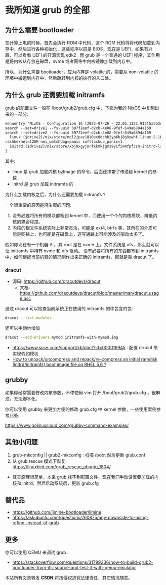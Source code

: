 # 我所知道 grub 的全部

## 为什么需要 bootloader
在计算上电的时候，首先会执行 ROM 中代码，这个 ROM 代码将将代码加载到内存中，然后进行各种初始化，这些程序以前是 BIOS，现在是 UEFI，如果有兴趣，可以看看 UEFI 的开源实现 edk2 .
而 grub 是一个普通的 UEFI 程序，其作用是将内核从存放在磁盘，nvme 或者网络中内核镜像加载到内存中。

所以，为什么需要 bootloader，应为内存是 volatile 的，需要从 non-volatile 的环境中搬运到内存中，然后跳转到内核的执行的入口处。

## 为什么 grub 还需要加载 initramfs
grub 的配置文件一般在 /boot/grub2/grub.cfg 中，下面为我的 NixOS 中复制出来的一部分:
```txt
menuentry "NixOS - Configuration 16 (2022-07-26 - 22.05.1322.915f5a5b3cc)" --class nixos {
search --set=drive1 --fs-uuid 597f2eef-d2cb-4e08-9fef-649a6894a159
search --set=drive2 --fs-uuid 597f2eef-d2cb-4e08-9fef-649a6894a159
  linux ($drive2)/nix/store/mql2jpaz1810pc8dchh2yp6hj8g8xwhf-linux-5.18.6/bzImage init=/nix/store/2fpn5g4nrmlydvq6rmfz2ap7b3r6d1dl-nixos-system-nixos-22.05.1322.915f5a5b3cc/init loglevel=4 c
rashkernel=128M nmi_watchdog=panic softlockup_panic=1
  initrd ($drive2)/nix/store/xbj9xgyjnrfkkmkjgms9yif5m4fpf3sm-initrd-linux-5.18.6/initrd
}
```
其中:
- linux 是 grub 加载内核 bzImage 的命令，后面还携带了传递给 kernel 的参数
- initrd 是 grub 加载 initramfs 的

为什么加载内核之后，为什么还需要加载 initramfs ?

一个很重要的原因是鸡生蛋的问题:
1. 没有必要将所有的模块都塞到 kernel 中，而使用一个个的内核模块，降低内核的耦合程度。
2. 内核的根文件系统实际上非常灵活，可能是 ext4, btrfs 等，其所在的介质可能是网络上，也可能是在磁盘上，这写通路上可能涉及的驱动太多了。

假如你现在有一个机器 A ，其 root 是在 nvme 上，文件系统是 xfs，那么就可以让 initramfs 中持有 nvme 和 xfs 驱动。
没有必要将所有的东西都塞到 initramfs 中，如何根据当前机器的情况制作出来正确的 initramfs，那就是靠 dracut 了。

### dracut
- 源码: https://github.com/dracutdevs/dracut
  - 文档: https://github.com/dracutdevs/dracut/blob/master/man/dracut.usage.asc

通过 dracut 可以检查当前系统正在使用的 initramfs 的中包含的包:
```sh
dracut --list-modules
```

还可以手动地增加
```sh
dracut --add-drivers mymod initramfs-with-mymod.img
```

- https://www.suse.com/support/kb/doc/?id=000019945 : 配置 drucut 来实现假如模块
- [How to unpack/uncompress and repack/re-compress an initial ramdisk (initrd/initramfs) boot image file on RHEL 5,6 ?](https://access.redhat.com/solutions/24029)

## grubby
如果你经常需要修改内核参数，不停使用 vim 打开 /boot/grub2/grub.cfg ，很麻烦，无法脚本化。

你可以使用 grubby 来更加方便的修改 grub.cfg 中 kernel 参数，一些使用案例参考此处:

https://www.golinuxcloud.com/grubby-command-examples/

## 其他小问题
1. grub-mkconfig || grub2-mkconfig : 扫描 /boot 然后更新 grub.conf
2. 从 grub rescue 模式下恢复: https://linuxhint.com/grub_rescue_ubuntu_1804/
  - 其实原理很简单，本来 grub 找不到配置文件，现在我们手动设置要加载的内核和 initrd，然后启动系统后，更新 grub.cfg

## 替代品
- https://github.com/limine-bootloader/limine
- https://askubuntu.com/questions/760875/any-downside-to-using-refind-instead-of-grub

## 更多

你可以使用 QEMU 来调试 grub :
- https://stackoverflow.com/questions/31799336/how-to-build-grub2-bootloader-from-its-source-and-test-it-with-qemu-emulator


[^1]: https://askubuntu.com/questions/1288580/sudo-grub2-mkconfig-command-not-found

<script src="https://giscus.app/client.js"
        data-repo="martins3/martins3.github.io"
        data-repo-id="MDEwOlJlcG9zaXRvcnkyOTc4MjA0MDg="
        data-category="Show and tell"
        data-category-id="MDE4OkRpc2N1c3Npb25DYXRlZ29yeTMyMDMzNjY4"
        data-mapping="pathname"
        data-reactions-enabled="1"
        data-emit-metadata="0"
        data-theme="light"
        data-lang="zh-CN"
        crossorigin="anonymous"
        async>
</script>

本站所有文章转发 **CSDN** 将按侵权追究法律责任，其它情况随意。
